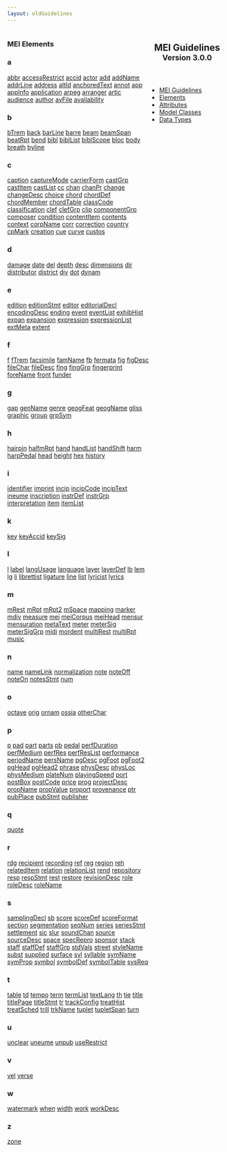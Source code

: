 ```yaml
---
layout: oldGuidelines
---
```

<div>
   <article class="page type-page status-publish hentry">
      <div class="entry-content">
         <div class="panel-grid">
            <div class="panel-grid-cell" style="width: 65%; float: left;">
               <div class="panel widget widget_text panel-first-child panel-last-child">
                  <h3 class="widget-title">MEI Elements</h3>
                  <div class="textwidget">
                     <div class="sortedInitials well a">
                        <h3>a</h3>
                        <a class="link_odd_elementSpec a" href="/documentation/3.0.0/abbr">abbr</a>
                        <a class="link_odd_elementSpec a" href="/documentation/3.0.0/accessRestrict">accessRestrict</a>
                        <a class="link_odd_elementSpec a" href="/documentation/3.0.0/accid">accid</a>
                        <a class="link_odd_elementSpec a" href="/documentation/3.0.0/actor">actor</a>
                        <a class="link_odd_elementSpec a" href="/documentation/3.0.0/add">add</a>
                        <a class="link_odd_elementSpec a" href="/documentation/3.0.0/addName">addName</a>
                        <a class="link_odd_elementSpec a" href="/documentation/3.0.0/addrLine">addrLine</a>
                        <a class="link_odd_elementSpec a" href="/documentation/3.0.0/address">address</a>
                        <a class="link_odd_elementSpec a" href="/documentation/3.0.0/altId">altId</a>
                        <a class="link_odd_elementSpec a" href="/documentation/3.0.0/anchoredText">anchoredText</a>
                        <a class="link_odd_elementSpec a" href="/documentation/3.0.0/annot">annot</a>
                        <a class="link_odd_elementSpec a" href="/documentation/3.0.0/app">app</a>
                        <a class="link_odd_elementSpec a" href="/documentation/3.0.0/appInfo">appInfo</a>
                        <a class="link_odd_elementSpec a" href="/documentation/3.0.0/application">application</a>
                        <a class="link_odd_elementSpec a" href="/documentation/3.0.0/arpeg">arpeg</a>
                        <a class="link_odd_elementSpec a" href="/documentation/3.0.0/arranger">arranger</a>
                        <a class="link_odd_elementSpec a" href="/documentation/3.0.0/artic">artic</a>
                        <a class="link_odd_elementSpec a" href="/documentation/3.0.0/audience">audience</a>
                        <a class="link_odd_elementSpec a" href="/documentation/3.0.0/author">author</a>
                        <a class="link_odd_elementSpec a" href="/documentation/3.0.0/avFile">avFile</a>
                        <a class="link_odd_elementSpec a" href="/documentation/3.0.0/availability">availability</a>
                     </div>
                     <div class="sortedInitials well b">
                        <h3>b</h3>
                        <a class="link_odd_elementSpec b" href="/documentation/3.0.0/bTrem">bTrem</a>
                        <a class="link_odd_elementSpec b" href="/documentation/3.0.0/back">back</a>
                        <a class="link_odd_elementSpec b" href="/documentation/3.0.0/barLine">barLine</a>
                        <a class="link_odd_elementSpec b" href="/documentation/3.0.0/barre">barre</a>
                        <a class="link_odd_elementSpec b" href="/documentation/3.0.0/beam">beam</a>
                        <a class="link_odd_elementSpec b" href="/documentation/3.0.0/beamSpan">beamSpan</a>
                        <a class="link_odd_elementSpec b" href="/documentation/3.0.0/beatRpt">beatRpt</a>
                        <a class="link_odd_elementSpec b" href="/documentation/3.0.0/bend">bend</a>
                        <a class="link_odd_elementSpec b" href="/documentation/3.0.0/bibl">bibl</a>
                        <a class="link_odd_elementSpec b" href="/documentation/3.0.0/biblList">biblList</a>
                        <a class="link_odd_elementSpec b" href="/documentation/3.0.0/biblScope">biblScope</a>
                        <a class="link_odd_elementSpec b" href="/documentation/3.0.0/bloc">bloc</a>
                        <a class="link_odd_elementSpec b" href="/documentation/3.0.0/body">body</a>
                        <a class="link_odd_elementSpec b" href="/documentation/3.0.0/breath">breath</a>
                        <a class="link_odd_elementSpec b" href="/documentation/3.0.0/byline">byline</a>
                     </div>
                     <div class="sortedInitials well c">
                        <h3>c</h3>
                        <a class="link_odd_elementSpec c" href="/documentation/3.0.0/caption">caption</a>
                        <a class="link_odd_elementSpec c" href="/documentation/3.0.0/captureMode">captureMode</a>
                        <a class="link_odd_elementSpec c" href="/documentation/3.0.0/carrierForm">carrierForm</a>
                        <a class="link_odd_elementSpec c" href="/documentation/3.0.0/castGrp">castGrp</a>
                        <a class="link_odd_elementSpec c" href="/documentation/3.0.0/castItem">castItem</a>
                        <a class="link_odd_elementSpec c" href="/documentation/3.0.0/castList">castList</a>
                        <a class="link_odd_elementSpec c" href="/documentation/3.0.0/cc">cc</a>
                        <a class="link_odd_elementSpec c" href="/documentation/3.0.0/chan">chan</a>
                        <a class="link_odd_elementSpec c" href="/documentation/3.0.0/chanPr">chanPr</a>
                        <a class="link_odd_elementSpec c" href="/documentation/3.0.0/change">change</a>
                        <a class="link_odd_elementSpec c" href="/documentation/3.0.0/changeDesc">changeDesc</a>
                        <a class="link_odd_elementSpec c" href="/documentation/3.0.0/choice">choice</a>
                        <a class="link_odd_elementSpec c" href="/documentation/3.0.0/chord">chord</a>
                        <a class="link_odd_elementSpec c" href="/documentation/3.0.0/chordDef">chordDef</a>
                        <a class="link_odd_elementSpec c" href="/documentation/3.0.0/chordMember">chordMember</a>
                        <a class="link_odd_elementSpec c" href="/documentation/3.0.0/chordTable">chordTable</a>
                        <a class="link_odd_elementSpec c" href="/documentation/3.0.0/classCode">classCode</a>
                        <a class="link_odd_elementSpec c" href="/documentation/3.0.0/classification">classification</a>
                        <a class="link_odd_elementSpec c" href="/documentation/3.0.0/clef">clef</a>
                        <a class="link_odd_elementSpec c" href="/documentation/3.0.0/clefGrp">clefGrp</a>
                        <a class="link_odd_elementSpec c" href="/documentation/3.0.0/clip">clip</a>
                        <a class="link_odd_elementSpec c" href="/documentation/3.0.0/componentGrp">componentGrp</a>
                        <a class="link_odd_elementSpec c" href="/documentation/3.0.0/composer">composer</a>
                        <a class="link_odd_elementSpec c" href="/documentation/3.0.0/condition">condition</a>
                        <a class="link_odd_elementSpec c" href="/documentation/3.0.0/contentItem">contentItem</a>
                        <a class="link_odd_elementSpec c" href="/documentation/3.0.0/contents">contents</a>
                        <a class="link_odd_elementSpec c" href="/documentation/3.0.0/context">context</a>
                        <a class="link_odd_elementSpec c" href="/documentation/3.0.0/corpName">corpName</a>
                        <a class="link_odd_elementSpec c" href="/documentation/3.0.0/corr">corr</a>
                        <a class="link_odd_elementSpec c" href="/documentation/3.0.0/correction">correction</a>
                        <a class="link_odd_elementSpec c" href="/documentation/3.0.0/country">country</a>
                        <a class="link_odd_elementSpec c" href="/documentation/3.0.0/cpMark">cpMark</a>
                        <a class="link_odd_elementSpec c" href="/documentation/3.0.0/creation">creation</a>
                        <a class="link_odd_elementSpec c" href="/documentation/3.0.0/cue">cue</a>
                        <a class="link_odd_elementSpec c" href="/documentation/3.0.0/curve">curve</a>
                        <a class="link_odd_elementSpec c" href="/documentation/3.0.0/custos">custos</a>
                     </div>
                     <div class="sortedInitials well d">
                        <h3>d</h3>
                        <a class="link_odd_elementSpec d" href="/documentation/3.0.0/damage">damage</a>
                        <a class="link_odd_elementSpec d" href="/documentation/3.0.0/date">date</a>
                        <a class="link_odd_elementSpec d" href="/documentation/3.0.0/del">del</a>
                        <a class="link_odd_elementSpec d" href="/documentation/3.0.0/depth">depth</a>
                        <a class="link_odd_elementSpec d" href="/documentation/3.0.0/desc">desc</a>
                        <a class="link_odd_elementSpec d" href="/documentation/3.0.0/dimensions">dimensions</a>
                        <a class="link_odd_elementSpec d" href="/documentation/3.0.0/dir">dir</a>
                        <a class="link_odd_elementSpec d" href="/documentation/3.0.0/distributor">distributor</a>
                        <a class="link_odd_elementSpec d" href="/documentation/3.0.0/district">district</a>
                        <a class="link_odd_elementSpec d" href="/documentation/3.0.0/div">div</a>
                        <a class="link_odd_elementSpec d" href="/documentation/3.0.0/dot">dot</a>
                        <a class="link_odd_elementSpec d" href="/documentation/3.0.0/dynam">dynam</a>
                     </div>
                     <div class="sortedInitials well e">
                        <h3>e</h3>
                        <a class="link_odd_elementSpec e" href="/documentation/3.0.0/edition">edition</a>
                        <a class="link_odd_elementSpec e" href="/documentation/3.0.0/editionStmt">editionStmt</a>
                        <a class="link_odd_elementSpec e" href="/documentation/3.0.0/editor">editor</a>
                        <a class="link_odd_elementSpec e" href="/documentation/3.0.0/editorialDecl">editorialDecl</a>
                        <a class="link_odd_elementSpec e" href="/documentation/3.0.0/encodingDesc">encodingDesc</a>
                        <a class="link_odd_elementSpec e" href="/documentation/3.0.0/ending">ending</a>
                        <a class="link_odd_elementSpec e" href="/documentation/3.0.0/event">event</a>
                        <a class="link_odd_elementSpec e" href="/documentation/3.0.0/eventList">eventList</a>
                        <a class="link_odd_elementSpec e" href="/documentation/3.0.0/exhibHist">exhibHist</a>
                        <a class="link_odd_elementSpec e" href="/documentation/3.0.0/expan">expan</a>
                        <a class="link_odd_elementSpec e" href="/documentation/3.0.0/expansion">expansion</a>
                        <a class="link_odd_elementSpec e" href="/documentation/3.0.0/expression">expression</a>
                        <a class="link_odd_elementSpec e" href="/documentation/3.0.0/expressionList">expressionList</a>
                        <a class="link_odd_elementSpec e" href="/documentation/3.0.0/extMeta">extMeta</a>
                        <a class="link_odd_elementSpec e" href="/documentation/3.0.0/extent">extent</a>
                     </div>
                     <div class="sortedInitials well f">
                        <h3>f</h3>
                        <a class="link_odd_elementSpec f" href="/documentation/3.0.0/f">f</a>
                        <a class="link_odd_elementSpec f" href="/documentation/3.0.0/fTrem">fTrem</a>
                        <a class="link_odd_elementSpec f" href="/documentation/3.0.0/facsimile">facsimile</a>
                        <a class="link_odd_elementSpec f" href="/documentation/3.0.0/famName">famName</a>
                        <a class="link_odd_elementSpec f" href="/documentation/3.0.0/fb">fb</a>
                        <a class="link_odd_elementSpec f" href="/documentation/3.0.0/fermata">fermata</a>
                        <a class="link_odd_elementSpec f" href="/documentation/3.0.0/fig">fig</a>
                        <a class="link_odd_elementSpec f" href="/documentation/3.0.0/figDesc">figDesc</a>
                        <a class="link_odd_elementSpec f" href="/documentation/3.0.0/fileChar">fileChar</a>
                        <a class="link_odd_elementSpec f" href="/documentation/3.0.0/fileDesc">fileDesc</a>
                        <a class="link_odd_elementSpec f" href="/documentation/3.0.0/fing">fing</a>
                        <a class="link_odd_elementSpec f" href="/documentation/3.0.0/fingGrp">fingGrp</a>
                        <a class="link_odd_elementSpec f" href="/documentation/3.0.0/fingerprint">fingerprint</a>
                        <a class="link_odd_elementSpec f" href="/documentation/3.0.0/foreName">foreName</a>
                        <a class="link_odd_elementSpec f" href="/documentation/3.0.0/front">front</a>
                        <a class="link_odd_elementSpec f" href="/documentation/3.0.0/funder">funder</a>
                     </div>
                     <div class="sortedInitials well g">
                        <h3>g</h3>
                        <a class="link_odd_elementSpec g" href="/documentation/3.0.0/gap">gap</a>
                        <a class="link_odd_elementSpec g" href="/documentation/3.0.0/genName">genName</a>
                        <a class="link_odd_elementSpec g" href="/documentation/3.0.0/genre">genre</a>
                        <a class="link_odd_elementSpec g" href="/documentation/3.0.0/geogFeat">geogFeat</a>
                        <a class="link_odd_elementSpec g" href="/documentation/3.0.0/geogName">geogName</a>
                        <a class="link_odd_elementSpec g" href="/documentation/3.0.0/gliss">gliss</a>
                        <a class="link_odd_elementSpec g" href="/documentation/3.0.0/graphic">graphic</a>
                        <a class="link_odd_elementSpec g" href="/documentation/3.0.0/group">group</a>
                        <a class="link_odd_elementSpec g" href="/documentation/3.0.0/grpSym">grpSym</a>
                     </div>
                     <div class="sortedInitials well h">
                        <h3>h</h3>
                        <a class="link_odd_elementSpec h" href="/documentation/3.0.0/hairpin">hairpin</a>
                        <a class="link_odd_elementSpec h" href="/documentation/3.0.0/halfmRpt">halfmRpt</a>
                        <a class="link_odd_elementSpec h" href="/documentation/3.0.0/hand">hand</a>
                        <a class="link_odd_elementSpec h" href="/documentation/3.0.0/handList">handList</a>
                        <a class="link_odd_elementSpec h" href="/documentation/3.0.0/handShift">handShift</a>
                        <a class="link_odd_elementSpec h" href="/documentation/3.0.0/harm">harm</a>
                        <a class="link_odd_elementSpec h" href="/documentation/3.0.0/harpPedal">harpPedal</a>
                        <a class="link_odd_elementSpec h" href="/documentation/3.0.0/head">head</a>
                        <a class="link_odd_elementSpec h" href="/documentation/3.0.0/height">height</a>
                        <a class="link_odd_elementSpec h" href="/documentation/3.0.0/hex">hex</a>
                        <a class="link_odd_elementSpec h" href="/documentation/3.0.0/history">history</a>
                     </div>
                     <div class="sortedInitials well i">
                        <h3>i</h3>
                        <a class="link_odd_elementSpec i" href="/documentation/3.0.0/identifier">identifier</a>
                        <a class="link_odd_elementSpec i" href="/documentation/3.0.0/imprint">imprint</a>
                        <a class="link_odd_elementSpec i" href="/documentation/3.0.0/incip">incip</a>
                        <a class="link_odd_elementSpec i" href="/documentation/3.0.0/incipCode">incipCode</a>
                        <a class="link_odd_elementSpec i" href="/documentation/3.0.0/incipText">incipText</a>
                        <a class="link_odd_elementSpec i" href="/documentation/3.0.0/ineume">ineume</a>
                        <a class="link_odd_elementSpec i" href="/documentation/3.0.0/inscription">inscription</a>
                        <a class="link_odd_elementSpec i" href="/documentation/3.0.0/instrDef">instrDef</a>
                        <a class="link_odd_elementSpec i" href="/documentation/3.0.0/instrGrp">instrGrp</a>
                        <a class="link_odd_elementSpec i" href="/documentation/3.0.0/interpretation">interpretation</a>
                        <a class="link_odd_elementSpec i" href="/documentation/3.0.0/item">item</a>
                        <a class="link_odd_elementSpec i" href="/documentation/3.0.0/itemList">itemList</a>
                     </div>
                     <div class="sortedInitials well k">
                        <h3>k</h3>
                        <a class="link_odd_elementSpec k" href="/documentation/3.0.0/key">key</a>
                        <a class="link_odd_elementSpec k" href="/documentation/3.0.0/keyAccid">keyAccid</a>
                        <a class="link_odd_elementSpec k" href="/documentation/3.0.0/keySig">keySig</a>
                     </div>
                     <div class="sortedInitials well l">
                        <h3>l</h3>
                        <a class="link_odd_elementSpec l" href="/documentation/3.0.0/l">l</a>
                        <a class="link_odd_elementSpec l" href="/documentation/3.0.0/label">label</a>
                        <a class="link_odd_elementSpec l" href="/documentation/3.0.0/langUsage">langUsage</a>
                        <a class="link_odd_elementSpec l" href="/documentation/3.0.0/language">language</a>
                        <a class="link_odd_elementSpec l" href="/documentation/3.0.0/layer">layer</a>
                        <a class="link_odd_elementSpec l" href="/documentation/3.0.0/layerDef">layerDef</a>
                        <a class="link_odd_elementSpec l" href="/documentation/3.0.0/lb">lb</a>
                        <a class="link_odd_elementSpec l" href="/documentation/3.0.0/lem">lem</a>
                        <a class="link_odd_elementSpec l" href="/documentation/3.0.0/lg">lg</a>
                        <a class="link_odd_elementSpec l" href="/documentation/3.0.0/li">li</a>
                        <a class="link_odd_elementSpec l" href="/documentation/3.0.0/librettist">librettist</a>
                        <a class="link_odd_elementSpec l" href="/documentation/3.0.0/ligature">ligature</a>
                        <a class="link_odd_elementSpec l" href="/documentation/3.0.0/line">line</a>
                        <a class="link_odd_elementSpec l" href="/documentation/3.0.0/list">list</a>
                        <a class="link_odd_elementSpec l" href="/documentation/3.0.0/lyricist">lyricist</a>
                        <a class="link_odd_elementSpec l" href="/documentation/3.0.0/lyrics">lyrics</a>
                     </div>
                     <div class="sortedInitials well m">
                        <h3>m</h3>
                        <a class="link_odd_elementSpec m" href="/documentation/3.0.0/mRest">mRest</a>
                        <a class="link_odd_elementSpec m" href="/documentation/3.0.0/mRpt">mRpt</a>
                        <a class="link_odd_elementSpec m" href="/documentation/3.0.0/mRpt2">mRpt2</a>
                        <a class="link_odd_elementSpec m" href="/documentation/3.0.0/mSpace">mSpace</a>
                        <a class="link_odd_elementSpec m" href="/documentation/3.0.0/mapping">mapping</a>
                        <a class="link_odd_elementSpec m" href="/documentation/3.0.0/marker">marker</a>
                        <a class="link_odd_elementSpec m" href="/documentation/3.0.0/mdiv">mdiv</a>
                        <a class="link_odd_elementSpec m" href="/documentation/3.0.0/measure">measure</a>
                        <a class="link_odd_elementSpec m" href="/documentation/3.0.0/mei">mei</a>
                        <a class="link_odd_elementSpec m" href="/documentation/3.0.0/meiCorpus">meiCorpus</a>
                        <a class="link_odd_elementSpec m" href="/documentation/3.0.0/meiHead">meiHead</a>
                        <a class="link_odd_elementSpec m" href="/documentation/3.0.0/mensur">mensur</a>
                        <a class="link_odd_elementSpec m" href="/documentation/3.0.0/mensuration">mensuration</a>
                        <a class="link_odd_elementSpec m" href="/documentation/3.0.0/metaText">metaText</a>
                        <a class="link_odd_elementSpec m" href="/documentation/3.0.0/meter">meter</a>
                        <a class="link_odd_elementSpec m" href="/documentation/3.0.0/meterSig">meterSig</a>
                        <a class="link_odd_elementSpec m" href="/documentation/3.0.0/meterSigGrp">meterSigGrp</a>
                        <a class="link_odd_elementSpec m" href="/documentation/3.0.0/midi">midi</a>
                        <a class="link_odd_elementSpec m" href="/documentation/3.0.0/mordent">mordent</a>
                        <a class="link_odd_elementSpec m" href="/documentation/3.0.0/multiRest">multiRest</a>
                        <a class="link_odd_elementSpec m" href="/documentation/3.0.0/multiRpt">multiRpt</a>
                        <a class="link_odd_elementSpec m" href="/documentation/3.0.0/music">music</a>
                     </div>
                     <div class="sortedInitials well n">
                        <h3>n</h3>
                        <a class="link_odd_elementSpec n" href="/documentation/3.0.0/name">name</a>
                        <a class="link_odd_elementSpec n" href="/documentation/3.0.0/nameLink">nameLink</a>
                        <a class="link_odd_elementSpec n" href="/documentation/3.0.0/normalization">normalization</a>
                        <a class="link_odd_elementSpec n" href="/documentation/3.0.0/note">note</a>
                        <a class="link_odd_elementSpec n" href="/documentation/3.0.0/noteOff">noteOff</a>
                        <a class="link_odd_elementSpec n" href="/documentation/3.0.0/noteOn">noteOn</a>
                        <a class="link_odd_elementSpec n" href="/documentation/3.0.0/notesStmt">notesStmt</a>
                        <a class="link_odd_elementSpec n" href="/documentation/3.0.0/num">num</a>
                     </div>
                     <div class="sortedInitials well o">
                        <h3>o</h3>
                        <a class="link_odd_elementSpec o" href="/documentation/3.0.0/octave">octave</a>
                        <a class="link_odd_elementSpec o" href="/documentation/3.0.0/orig">orig</a>
                        <a class="link_odd_elementSpec o" href="/documentation/3.0.0/ornam">ornam</a>
                        <a class="link_odd_elementSpec o" href="/documentation/3.0.0/ossia">ossia</a>
                        <a class="link_odd_elementSpec o" href="/documentation/3.0.0/otherChar">otherChar</a>
                     </div>
                     <div class="sortedInitials well p">
                        <h3>p</h3>
                        <a class="link_odd_elementSpec p" href="/documentation/3.0.0/p">p</a>
                        <a class="link_odd_elementSpec p" href="/documentation/3.0.0/pad">pad</a>
                        <a class="link_odd_elementSpec p" href="/documentation/3.0.0/part">part</a>
                        <a class="link_odd_elementSpec p" href="/documentation/3.0.0/parts">parts</a>
                        <a class="link_odd_elementSpec p" href="/documentation/3.0.0/pb">pb</a>
                        <a class="link_odd_elementSpec p" href="/documentation/3.0.0/pedal">pedal</a>
                        <a class="link_odd_elementSpec p" href="/documentation/3.0.0/perfDuration">perfDuration</a>
                        <a class="link_odd_elementSpec p" href="/documentation/3.0.0/perfMedium">perfMedium</a>
                        <a class="link_odd_elementSpec p" href="/documentation/3.0.0/perfRes">perfRes</a>
                        <a class="link_odd_elementSpec p" href="/documentation/3.0.0/perfResList">perfResList</a>
                        <a class="link_odd_elementSpec p" href="/documentation/3.0.0/performance">performance</a>
                        <a class="link_odd_elementSpec p" href="/documentation/3.0.0/periodName">periodName</a>
                        <a class="link_odd_elementSpec p" href="/documentation/3.0.0/persName">persName</a>
                        <a class="link_odd_elementSpec p" href="/documentation/3.0.0/pgDesc">pgDesc</a>
                        <a class="link_odd_elementSpec p" href="/documentation/3.0.0/pgFoot">pgFoot</a>
                        <a class="link_odd_elementSpec p" href="/documentation/3.0.0/pgFoot2">pgFoot2</a>
                        <a class="link_odd_elementSpec p" href="/documentation/3.0.0/pgHead">pgHead</a>
                        <a class="link_odd_elementSpec p" href="/documentation/3.0.0/pgHead2">pgHead2</a>
                        <a class="link_odd_elementSpec p" href="/documentation/3.0.0/phrase">phrase</a>
                        <a class="link_odd_elementSpec p" href="/documentation/3.0.0/physDesc">physDesc</a>
                        <a class="link_odd_elementSpec p" href="/documentation/3.0.0/physLoc">physLoc</a>
                        <a class="link_odd_elementSpec p" href="/documentation/3.0.0/physMedium">physMedium</a>
                        <a class="link_odd_elementSpec p" href="/documentation/3.0.0/plateNum">plateNum</a>
                        <a class="link_odd_elementSpec p" href="/documentation/3.0.0/playingSpeed">playingSpeed</a>
                        <a class="link_odd_elementSpec p" href="/documentation/3.0.0/port">port</a>
                        <a class="link_odd_elementSpec p" href="/documentation/3.0.0/postBox">postBox</a>
                        <a class="link_odd_elementSpec p" href="/documentation/3.0.0/postCode">postCode</a>
                        <a class="link_odd_elementSpec p" href="/documentation/3.0.0/price">price</a>
                        <a class="link_odd_elementSpec p" href="/documentation/3.0.0/prog">prog</a>
                        <a class="link_odd_elementSpec p" href="/documentation/3.0.0/projectDesc">projectDesc</a>
                        <a class="link_odd_elementSpec p" href="/documentation/3.0.0/propName">propName</a>
                        <a class="link_odd_elementSpec p" href="/documentation/3.0.0/propValue">propValue</a>
                        <a class="link_odd_elementSpec p" href="/documentation/3.0.0/proport">proport</a>
                        <a class="link_odd_elementSpec p" href="/documentation/3.0.0/provenance">provenance</a>
                        <a class="link_odd_elementSpec p" href="/documentation/3.0.0/ptr">ptr</a>
                        <a class="link_odd_elementSpec p" href="/documentation/3.0.0/pubPlace">pubPlace</a>
                        <a class="link_odd_elementSpec p" href="/documentation/3.0.0/pubStmt">pubStmt</a>
                        <a class="link_odd_elementSpec p" href="/documentation/3.0.0/publisher">publisher</a>
                     </div>
                     <div class="sortedInitials well q">
                        <h3>q</h3>
                        <a class="link_odd_elementSpec q" href="/documentation/3.0.0/quote">quote</a>
                     </div>
                     <div class="sortedInitials well r">
                        <h3>r</h3>
                        <a class="link_odd_elementSpec r" href="/documentation/3.0.0/rdg">rdg</a>
                        <a class="link_odd_elementSpec r" href="/documentation/3.0.0/recipient">recipient</a>
                        <a class="link_odd_elementSpec r" href="/documentation/3.0.0/recording">recording</a>
                        <a class="link_odd_elementSpec r" href="/documentation/3.0.0/ref">ref</a>
                        <a class="link_odd_elementSpec r" href="/documentation/3.0.0/reg">reg</a>
                        <a class="link_odd_elementSpec r" href="/documentation/3.0.0/region">region</a>
                        <a class="link_odd_elementSpec r" href="/documentation/3.0.0/reh">reh</a>
                        <a class="link_odd_elementSpec r" href="/documentation/3.0.0/relatedItem">relatedItem</a>
                        <a class="link_odd_elementSpec r" href="/documentation/3.0.0/relation">relation</a>
                        <a class="link_odd_elementSpec r" href="/documentation/3.0.0/relationList">relationList</a>
                        <a class="link_odd_elementSpec r" href="/documentation/3.0.0/rend">rend</a>
                        <a class="link_odd_elementSpec r" href="/documentation/3.0.0/repository">repository</a>
                        <a class="link_odd_elementSpec r" href="/documentation/3.0.0/resp">resp</a>
                        <a class="link_odd_elementSpec r" href="/documentation/3.0.0/respStmt">respStmt</a>
                        <a class="link_odd_elementSpec r" href="/documentation/3.0.0/rest">rest</a>
                        <a class="link_odd_elementSpec r" href="/documentation/3.0.0/restore">restore</a>
                        <a class="link_odd_elementSpec r" href="/documentation/3.0.0/revisionDesc">revisionDesc</a>
                        <a class="link_odd_elementSpec r" href="/documentation/3.0.0/role">role</a>
                        <a class="link_odd_elementSpec r" href="/documentation/3.0.0/roleDesc">roleDesc</a>
                        <a class="link_odd_elementSpec r" href="/documentation/3.0.0/roleName">roleName</a>
                     </div>
                     <div class="sortedInitials well s">
                        <h3>s</h3>
                        <a class="link_odd_elementSpec s" href="/documentation/3.0.0/samplingDecl">samplingDecl</a>
                        <a class="link_odd_elementSpec s" href="/documentation/3.0.0/sb">sb</a>
                        <a class="link_odd_elementSpec s" href="/documentation/3.0.0/score">score</a>
                        <a class="link_odd_elementSpec s" href="/documentation/3.0.0/scoreDef">scoreDef</a>
                        <a class="link_odd_elementSpec s" href="/documentation/3.0.0/scoreFormat">scoreFormat</a>
                        <a class="link_odd_elementSpec s" href="/documentation/3.0.0/section">section</a>
                        <a class="link_odd_elementSpec s" href="/documentation/3.0.0/segmentation">segmentation</a>
                        <a class="link_odd_elementSpec s" href="/documentation/3.0.0/seqNum">seqNum</a>
                        <a class="link_odd_elementSpec s" href="/documentation/3.0.0/series">series</a>
                        <a class="link_odd_elementSpec s" href="/documentation/3.0.0/seriesStmt">seriesStmt</a>
                        <a class="link_odd_elementSpec s" href="/documentation/3.0.0/settlement">settlement</a>
                        <a class="link_odd_elementSpec s" href="/documentation/3.0.0/sic">sic</a>
                        <a class="link_odd_elementSpec s" href="/documentation/3.0.0/slur">slur</a>
                        <a class="link_odd_elementSpec s" href="/documentation/3.0.0/soundChan">soundChan</a>
                        <a class="link_odd_elementSpec s" href="/documentation/3.0.0/source">source</a>
                        <a class="link_odd_elementSpec s" href="/documentation/3.0.0/sourceDesc">sourceDesc</a>
                        <a class="link_odd_elementSpec s" href="/documentation/3.0.0/space">space</a>
                        <a class="link_odd_elementSpec s" href="/documentation/3.0.0/specRepro">specRepro</a>
                        <a class="link_odd_elementSpec s" href="/documentation/3.0.0/sponsor">sponsor</a>
                        <a class="link_odd_elementSpec s" href="/documentation/3.0.0/stack">stack</a>
                        <a class="link_odd_elementSpec s" href="/documentation/3.0.0/staff">staff</a>
                        <a class="link_odd_elementSpec s" href="/documentation/3.0.0/staffDef">staffDef</a>
                        <a class="link_odd_elementSpec s" href="/documentation/3.0.0/staffGrp">staffGrp</a>
                        <a class="link_odd_elementSpec s" href="/documentation/3.0.0/stdVals">stdVals</a>
                        <a class="link_odd_elementSpec s" href="/documentation/3.0.0/street">street</a>
                        <a class="link_odd_elementSpec s" href="/documentation/3.0.0/styleName">styleName</a>
                        <a class="link_odd_elementSpec s" href="/documentation/3.0.0/subst">subst</a>
                        <a class="link_odd_elementSpec s" href="/documentation/3.0.0/supplied">supplied</a>
                        <a class="link_odd_elementSpec s" href="/documentation/3.0.0/surface">surface</a>
                        <a class="link_odd_elementSpec s" href="/documentation/3.0.0/syl">syl</a>
                        <a class="link_odd_elementSpec s" href="/documentation/3.0.0/syllable">syllable</a>
                        <a class="link_odd_elementSpec s" href="/documentation/3.0.0/symName">symName</a>
                        <a class="link_odd_elementSpec s" href="/documentation/3.0.0/symProp">symProp</a>
                        <a class="link_odd_elementSpec s" href="/documentation/3.0.0/symbol">symbol</a>
                        <a class="link_odd_elementSpec s" href="/documentation/3.0.0/symbolDef">symbolDef</a>
                        <a class="link_odd_elementSpec s" href="/documentation/3.0.0/symbolTable">symbolTable</a>
                        <a class="link_odd_elementSpec s" href="/documentation/3.0.0/sysReq">sysReq</a>
                     </div>
                     <div class="sortedInitials well t">
                        <h3>t</h3>
                        <a class="link_odd_elementSpec t" href="/documentation/3.0.0/table">table</a>
                        <a class="link_odd_elementSpec t" href="/documentation/3.0.0/td">td</a>
                        <a class="link_odd_elementSpec t" href="/documentation/3.0.0/tempo">tempo</a>
                        <a class="link_odd_elementSpec t" href="/documentation/3.0.0/term">term</a>
                        <a class="link_odd_elementSpec t" href="/documentation/3.0.0/termList">termList</a>
                        <a class="link_odd_elementSpec t" href="/documentation/3.0.0/textLang">textLang</a>
                        <a class="link_odd_elementSpec t" href="/documentation/3.0.0/th">th</a>
                        <a class="link_odd_elementSpec t" href="/documentation/3.0.0/tie">tie</a>
                        <a class="link_odd_elementSpec t" href="/documentation/3.0.0/title">title</a>
                        <a class="link_odd_elementSpec t" href="/documentation/3.0.0/titlePage">titlePage</a>
                        <a class="link_odd_elementSpec t" href="/documentation/3.0.0/titleStmt">titleStmt</a>
                        <a class="link_odd_elementSpec t" href="/documentation/3.0.0/tr">tr</a>
                        <a class="link_odd_elementSpec t" href="/documentation/3.0.0/trackConfig">trackConfig</a>
                        <a class="link_odd_elementSpec t" href="/documentation/3.0.0/treatHist">treatHist</a>
                        <a class="link_odd_elementSpec t" href="/documentation/3.0.0/treatSched">treatSched</a>
                        <a class="link_odd_elementSpec t" href="/documentation/3.0.0/trill">trill</a>
                        <a class="link_odd_elementSpec t" href="/documentation/3.0.0/trkName">trkName</a>
                        <a class="link_odd_elementSpec t" href="/documentation/3.0.0/tuplet">tuplet</a>
                        <a class="link_odd_elementSpec t" href="/documentation/3.0.0/tupletSpan">tupletSpan</a>
                        <a class="link_odd_elementSpec t" href="/documentation/3.0.0/turn">turn</a>
                     </div>
                     <div class="sortedInitials well u">
                        <h3>u</h3>
                        <a class="link_odd_elementSpec u" href="/documentation/3.0.0/unclear">unclear</a>
                        <a class="link_odd_elementSpec u" href="/documentation/3.0.0/uneume">uneume</a>
                        <a class="link_odd_elementSpec u" href="/documentation/3.0.0/unpub">unpub</a>
                        <a class="link_odd_elementSpec u" href="/documentation/3.0.0/useRestrict">useRestrict</a>
                     </div>
                     <div class="sortedInitials well v">
                        <h3>v</h3>
                        <a class="link_odd_elementSpec v" href="/documentation/3.0.0/vel">vel</a>
                        <a class="link_odd_elementSpec v" href="/documentation/3.0.0/verse">verse</a>
                     </div>
                     <div class="sortedInitials well w">
                        <h3>w</h3>
                        <a class="link_odd_elementSpec w" href="/documentation/3.0.0/watermark">watermark</a>
                        <a class="link_odd_elementSpec w" href="/documentation/3.0.0/when">when</a>
                        <a class="link_odd_elementSpec w" href="/documentation/3.0.0/width">width</a>
                        <a class="link_odd_elementSpec w" href="/documentation/3.0.0/work">work</a>
                        <a class="link_odd_elementSpec w" href="/documentation/3.0.0/workDesc">workDesc</a>
                     </div>
                     <div class="sortedInitials well z">
                        <h3>z</h3>
                        <a class="link_odd_elementSpec z" href="/documentation/3.0.0/zone">zone</a>
                     </div>
                  </div>
               </div>
            </div>
            <div class="panel-grid-cell" style="width: 35%; float: left;">
               <div class="panel widget widget_text panel-first-child panel-last-child">
                  <header class="entry-header">
                     <h1 class="entry-title">
                        MEI Guidelines 
                        <small>Version 3.0.0</small>
                     </h1>
                  </header>
                  <div class="textwidget">
                     <ul class="guidelinesList">
                        <li>
                           <a class="guidelines_mainLink" href="/documentation/3.0.0/chapters">MEI Guidelines</a>
                        </li>
                        <li>
                           <a class="guidelines_mainLink" href="/documentation/3.0.0/elements">Elements</a>
                        </li>
                        <li>
                           <a class="guidelines_mainLink" href="/documentation/3.0.0/atts">Attributes</a>
                        </li>
                        <li>
                           <a class="guidelines_mainLink" href="/documentation/3.0.0/models">Model Classes</a>
                        </li>
                        <li>
                           <a class="guidelines_mainLink" href="/documentation/3.0.0/data">Data Types</a>
                        </li>
                     </ul>
                  </div>
               </div>
            </div>
         </div>
      </div>
   </article>
</div>